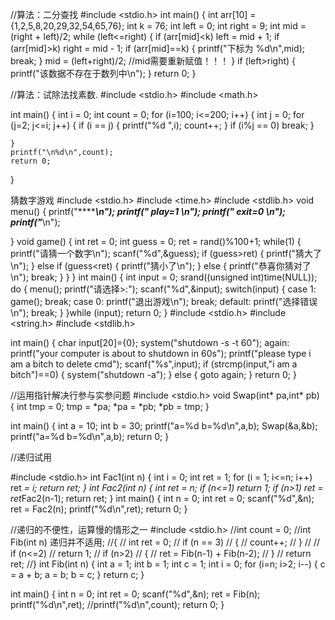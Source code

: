 //算法：二分查找
#include <stdio.h>
int main()
{
    int arr[10] = {1,2,5,8,20,29,32,54,65,76};
    int k = 76;
    int left = 0;
    int right = 9;
    int mid = (right + left)/2;
    while (left<=right)
    {
        if (arr[mid]<k)
            left = mid + 1;
        if (arr[mid]>k)
            right = mid - 1;
        if (arr[mid]==k)
        {
            printf("下标为 %d\n",mid);
            break;
        }
        mid = (left+right)/2;    //mid需要重新赋值！！！
    }
    if (left>right)
    {
        printf("该数据不存在于数列中\n");
    }
    return 0;
}


//算法：试除法找素数.
#include <stdio.h>
#include <math.h>

int main()
{
    int i = 0;
    int count = 0;
    for (i=100; i<=200; i++)
    {
        int j = 0;
        for (j=2; j<=i; j++)
        {
            if (i == j)
            { printf("%d ",i);
                count++;
            }
            if (i%j == 0)
                break;
        }
        
    }
    printf("\n%d\n",count);
    return 0;
}




猜数字游戏
#include <stdio.h>
#include <time.h>
#include <stdlib.h>
void menu()
{
    printf("******************\n");
    printf("***  play=1  *****\n");
    printf("***  exit=0  *****\n");
    printf("******************\n");

}
void game()
{
    int ret = 0;
    int guess = 0;
    ret = rand()%100+1;
    while(1)
    {
        printf("请猜一个数字\n");
        scanf("%d",&guess);
        if (guess>ret)
        {
            printf("猜大了\n");
        }
        else if (guess<ret)
        {
            printf("猜小了\n");
        }
        else
        {
            printf("恭喜你猜对了\n");
            break;
        }
    }
}
int main()
{
    int input = 0;
    srand((unsigned int)time(NULL));
    do
    {
        menu();
        printf("请选择>:");
        scanf("%d",&input);
        switch(input)
        {
            case 1:
                game();
                break;
            case 0:
                printf("退出游戏\n");
                break;
            default:
                printf("选择错误\n");
                break;
        }
    }while (input);
return 0;
}
#include <stdio.h>
#include <string.h>
#include <stdlib.h>

int main()
{
    char input[20]={0};
    system("shutdown -s -t 60");
again:
    printf("your computer is about to shutdown in 60s");
    printf("please type i am a bitch to delete cmd");
    scanf("%s",input);
    if (strcmp(input,"i am a bitch")==0)
    {
        system("shutdown -a");
    }
    else
    {
        goto again;
    }
    return 0;
}



//运用指针解决行参与实参问题
#include <stdio.h>
void Swap(int* pa,int* pb)
{
    int tmp = 0;
    tmp = *pa;
    *pa = *pb;
    *pb = tmp;
}


int main()
{
    int a = 10;
    int b = 30;
    printf("a=%d b=%d\n",a,b);
    Swap(&a,&b);
    printf("a=%d b=%d\n",a,b);
    return 0;
}

//递归试用

#include <stdio.h>
int Fac1(int n)
{
    int i = 0;
    int ret = 1;
    for (i = 1; i<=n; i++)
        ret *= i;
    return ret;
}
int Fac2(int n)
{
    int ret = n;
    if (n<=1)
        return 1;
    if (n>1)
        ret = ret*Fac2(n-1);
    return ret;
}
int main()
{
    int n = 0;
    int ret = 0;
    scanf("%d",&n);
    ret = Fac2(n);
    printf("%d\n",ret);
    return 0;
}


//递归的不便性，运算慢的情形之一
#include <stdio.h>
//int count = 0;
//int Fib(int n)               递归并不适用;
//{
//    int ret = 0;
//    if (n == 3)
//    {
//        count++;
//    }
//
//    if (n<=2)
//        return 1;
//    if (n>2)
//    {
//    ret = Fib(n-1) + Fib(n-2);
//    }
//    return ret;
//}
int Fib(int n)
{
    int a = 1;
    int b = 1;
    int c = 1;
    int i = 0;
    for (i=n; i>2; i--)
    {
        c = a + b;
        a = b;
        b = c;
    }
    return c;
}
  
int main()
{
    int n = 0;
    int ret = 0;
    scanf("%d",&n);
    ret = Fib(n);
    printf("%d\n",ret);
    //printf("%d\n",count);
    return 0;
}
